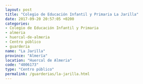 ```yaml
---
layout: post
title: "Colegio de Educación Infantil y Primaria La Jarilla"
date: 2017-09-20 20:57:05 +0200
categories:
- Colegio de Educación Infantil y Primaria
- almeria
- huercal-de-almeria
- Centro público
- guarderia
name: "La Jarilla"
province: "Almería"
location: "Huercal de Almeria"
code: "4006173"
type: "Centro público"
permalink: /guarderias/la-jarilla.html
---
```

